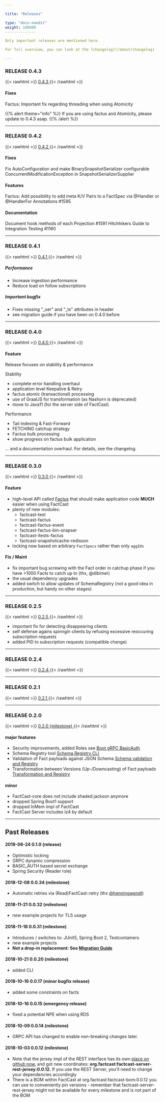 ```yaml
---

title: "Releases"

type: "docs-noedit"
weight: 100000
--------------

Only important releases are mentioned here.

For full overview, you can look at the [changelog](/about/changelog)

---
```


### RELEASE 0.4.3

{{< rawhtml >}}
<a
href="https://github.com/factcast/factcast/issues?q=is%3Aissue+milestone%3A0.4.3+">
0.4.3
</a>
{{< /rawhtml >}}

#### Fixes

Factus: Important fix regarding threading when using Atomicity

{{% alert theme="info" %}} If you are using factus and Atomicity, please update to 0.4.3 asap.
{{% /alert %}}

---

### RELEASE 0.4.2

{{< rawhtml >}}
<a
href="https://github.com/factcast/factcast/issues?q=is%3Aissue+milestone%3A0.4.2+">
0.4.2
</a>
{{< /rawhtml >}}

#### Fixes

Fix AutoConfiguration and make BinarySnapshotSerializer configurable
ConcurrentModificationException in SnapshotSerializerSupplier

#### Features

Factus: Add possibility to add meta K/V Pairs to a FactSpec via @Handler or @HandlerFor Annotations #1595

#### Documentation

Document hook methods of each Projection #1591
Hitchhikers Guide to Integration Testing #1160

---

### RELEASE 0.4.1

{{< rawhtml >}}
<a
href="https://github.com/factcast/factcast/issues?q=is%3Aissue+milestone%3A0.4.1+">
0.4.1
</a>
{{< /rawhtml >}}

##### Performance

- Increase ingestion performance
- Reduce load on follow subscriptions

##### Important bugfix

- Fixes missing "\_ser" and "\_ts" attributes in header
- see migration guide if you have been on 0.4.0 before

---

### RELEASE 0.4.0

{{< rawhtml >}}
<a
href="https://github.com/factcast/factcast/issues?q=is%3Aissue+milestone%3A0.4.0+">
0.4.0
</a>
{{< /rawhtml >}}

#### Feature

Release focuses on stability & performance

Stability

- complete error handling overhaul
- application level Keepalive & Retry
- factus atomic (transactional) processing
- use of GraalJS for transformation (as Nashorn is deprecated)
- move to Java11 (for the server side of FactCast)

Performance

- Tail indexing & Fast-Forward
- FETCHING catchup strategy
- Factus bulk processing
- show progress on factus bulk application

... and a documentation overhaul. For details, see the changelog.

---

### RELEASE 0.3.0

{{< rawhtml >}}
<a
href="https://github.com/factcast/factcast/issues?q=is%3Aissue+milestone%3A0.3.0+">
0.3.0
</a>
{{< /rawhtml >}}

#### Feature

- high-level API called [Factus](/usage/factus) that should make application code **MUCH** easier when using FactCast
- plenty of new modules:
  - factcast-test
  - factcast-factus
  - factcast-factus-event
  - factcast-factus-bin-snapser
  - factcast-itests-factus
  - factcast-snapshotcache-redisson
- locking now based on arbitrary `FactSpecs` rather than only `aggIds`

#### Fix / Maint

- fix important bug screwing with the Fact order in catchup phase if you have >1000 Facts to catch up to (thx, @dibimer)
- the usual dependency upgrades
- added switch to allow updates of SchemaRegistry (not a good idea in production, but handy on other stages)

---

### RELEASE 0.2.5

{{< rawhtml >}}
<a
href="https://github.com/factcast/factcast/issues?q=is%3Aissue+milestone%3A0.2.5+">
0.2.5
</a>
{{< /rawhtml >}}

- important fix for detecting disappearing clients
- self defense agains spinngin clients by refusing excessive reoccuring
  subscription requests
- added PID to subscription requests (compatible change)

---

### RELEASE 0.2.4

{{< rawhtml >}}
<a
href="https://github.com/factcast/factcast/issues?q=is%3Aissue+milestone%3A0.2.4+">
0.2.4
</a>
{{< /rawhtml >}}

---

### RELEASE 0.2.1

{{< rawhtml >}}
<a
href="https://github.com/factcast/factcast/issues?q=is%3Aissue+milestone%3A0.2.1+">
0.2.1
</a>
{{< /rawhtml >}}

---

### RELEASE 0.2.0

{{< rawhtml >}}
<a href="https://github.com/factcast/factcast/issues?q=is%3Aissue+milestone%3A0.2.0+">
0.2.0 (milestone)
</a>
{{< /rawhtml >}}

#### major features

- Security improvements, added Roles see [Boot gRPC BasicAuth](/setup/grpc-config-basicauth)
- Schema Registry tool [Schema Registry CLI](/usage/lowlevel/cli/fc-schema-cli/)
- Validation of Fact payloads against JSON Schema [Schema validation and Registry](/concept/schema-registry/)
- Transformation between Versions (Up-/Downcasting) of Fact payloads [Transformation and Registry](/concept/transformation/)

#### minor

- FactCast-core does not include shaded jackson anymore
- dropped Spring Boot1 support
- dropped InMem impl of FactCast
- FactCast Server includes lz4 by default

---

## Past Releases

#### 2019-06-24 0.1.0 (release)

- Optimistic locking
- GRPC dynamic compression
- BASIC_AUTH based secret exchange
- Spring Security (Reader role)

#### 2018-12-08 0.0.34 (milestone)

- Automatic retries via (Read)FactCast::retry (thx <a
  href="https://github.com/henningwendt">@henningwendt</a>)

#### 2018-11-21 0.0.32 (milestone)

- new example projects for TLS usage

#### 2018-11-18 0.0.31 (milestone)

- Introduces / switches to: JUnit5, Spring Boot 2, Testcontainers
- new example projects
- **Not a drop-in replacement: See [Migration Guide](/about/migration)**

#### 2018-10-21 0.0.20 (milestone)

- added CLI

#### 2018-10-16 0.0.17 (minor bugfix release)

- added some constraints on facts

#### 2018-10-16 0.0.15 (emergency release)

- fixed a potential NPE when using RDS

#### 2018-10-09 0.0.14 (milestone)

- GRPC API has changed to enable non-breaking changes later.

#### 2018-10-03 0.0.12 (milestone)

- Note that the jersey impl of the REST interface has its own <a href="https://github.com/Mercateo/factcast-rest-jersey">place on github now.</a> and got new coordinates: **org.factcast:factcast-server-rest-jersey:0.0.12.** If you use the REST Server, you'll need to change your dependencies accordingly
- There is a BOM within FactCast at org.factcast:factcast-bom:0.0.12 you can use to conveniently pin versions - remember that factcast-server-rest-jersey might not be available for every milestone and is not part of the BOM

